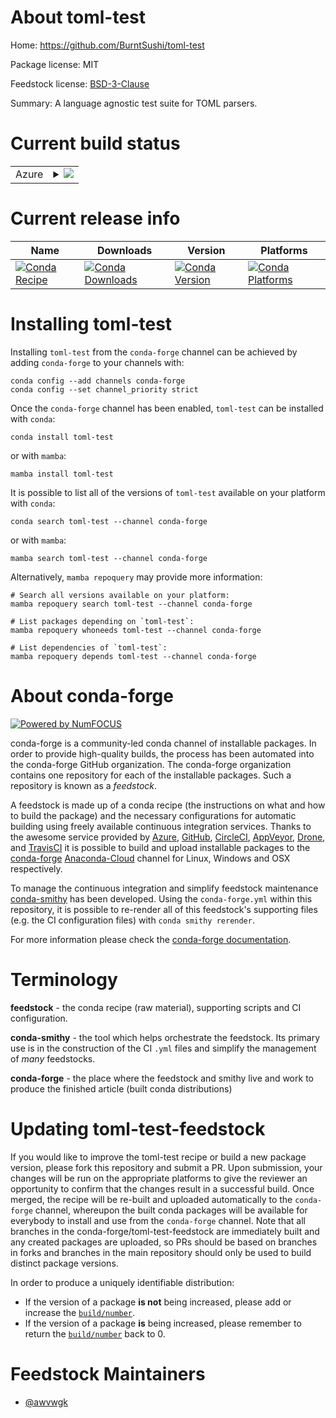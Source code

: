 About toml-test
===============

Home: https://github.com/BurntSushi/toml-test

Package license: MIT

Feedstock license: [BSD-3-Clause](https://github.com/conda-forge/toml-test-feedstock/blob/main/LICENSE.txt)

Summary: A language agnostic test suite for TOML parsers.

Current build status
====================


<table>
    
  <tr>
    <td>Azure</td>
    <td>
      <details>
        <summary>
          <a href="https://dev.azure.com/conda-forge/feedstock-builds/_build/latest?definitionId=16997&branchName=main">
            <img src="https://dev.azure.com/conda-forge/feedstock-builds/_apis/build/status/toml-test-feedstock?branchName=main">
          </a>
        </summary>
        <table>
          <thead><tr><th>Variant</th><th>Status</th></tr></thead>
          <tbody><tr>
              <td>linux_64</td>
              <td>
                <a href="https://dev.azure.com/conda-forge/feedstock-builds/_build/latest?definitionId=16997&branchName=main">
                  <img src="https://dev.azure.com/conda-forge/feedstock-builds/_apis/build/status/toml-test-feedstock?branchName=main&jobName=linux&configuration=linux%20linux_64_" alt="variant">
                </a>
              </td>
            </tr><tr>
              <td>linux_aarch64</td>
              <td>
                <a href="https://dev.azure.com/conda-forge/feedstock-builds/_build/latest?definitionId=16997&branchName=main">
                  <img src="https://dev.azure.com/conda-forge/feedstock-builds/_apis/build/status/toml-test-feedstock?branchName=main&jobName=linux&configuration=linux%20linux_aarch64_" alt="variant">
                </a>
              </td>
            </tr><tr>
              <td>linux_ppc64le</td>
              <td>
                <a href="https://dev.azure.com/conda-forge/feedstock-builds/_build/latest?definitionId=16997&branchName=main">
                  <img src="https://dev.azure.com/conda-forge/feedstock-builds/_apis/build/status/toml-test-feedstock?branchName=main&jobName=linux&configuration=linux%20linux_ppc64le_" alt="variant">
                </a>
              </td>
            </tr><tr>
              <td>osx_64</td>
              <td>
                <a href="https://dev.azure.com/conda-forge/feedstock-builds/_build/latest?definitionId=16997&branchName=main">
                  <img src="https://dev.azure.com/conda-forge/feedstock-builds/_apis/build/status/toml-test-feedstock?branchName=main&jobName=osx&configuration=osx%20osx_64_" alt="variant">
                </a>
              </td>
            </tr><tr>
              <td>osx_arm64</td>
              <td>
                <a href="https://dev.azure.com/conda-forge/feedstock-builds/_build/latest?definitionId=16997&branchName=main">
                  <img src="https://dev.azure.com/conda-forge/feedstock-builds/_apis/build/status/toml-test-feedstock?branchName=main&jobName=osx&configuration=osx%20osx_arm64_" alt="variant">
                </a>
              </td>
            </tr><tr>
              <td>win_64</td>
              <td>
                <a href="https://dev.azure.com/conda-forge/feedstock-builds/_build/latest?definitionId=16997&branchName=main">
                  <img src="https://dev.azure.com/conda-forge/feedstock-builds/_apis/build/status/toml-test-feedstock?branchName=main&jobName=win&configuration=win%20win_64_" alt="variant">
                </a>
              </td>
            </tr>
          </tbody>
        </table>
      </details>
    </td>
  </tr>
</table>

Current release info
====================

| Name | Downloads | Version | Platforms |
| --- | --- | --- | --- |
| [![Conda Recipe](https://img.shields.io/badge/recipe-toml--test-green.svg)](https://anaconda.org/conda-forge/toml-test) | [![Conda Downloads](https://img.shields.io/conda/dn/conda-forge/toml-test.svg)](https://anaconda.org/conda-forge/toml-test) | [![Conda Version](https://img.shields.io/conda/vn/conda-forge/toml-test.svg)](https://anaconda.org/conda-forge/toml-test) | [![Conda Platforms](https://img.shields.io/conda/pn/conda-forge/toml-test.svg)](https://anaconda.org/conda-forge/toml-test) |

Installing toml-test
====================

Installing `toml-test` from the `conda-forge` channel can be achieved by adding `conda-forge` to your channels with:

```
conda config --add channels conda-forge
conda config --set channel_priority strict
```

Once the `conda-forge` channel has been enabled, `toml-test` can be installed with `conda`:

```
conda install toml-test
```

or with `mamba`:

```
mamba install toml-test
```

It is possible to list all of the versions of `toml-test` available on your platform with `conda`:

```
conda search toml-test --channel conda-forge
```

or with `mamba`:

```
mamba search toml-test --channel conda-forge
```

Alternatively, `mamba repoquery` may provide more information:

```
# Search all versions available on your platform:
mamba repoquery search toml-test --channel conda-forge

# List packages depending on `toml-test`:
mamba repoquery whoneeds toml-test --channel conda-forge

# List dependencies of `toml-test`:
mamba repoquery depends toml-test --channel conda-forge
```


About conda-forge
=================

[![Powered by
NumFOCUS](https://img.shields.io/badge/powered%20by-NumFOCUS-orange.svg?style=flat&colorA=E1523D&colorB=007D8A)](https://numfocus.org)

conda-forge is a community-led conda channel of installable packages.
In order to provide high-quality builds, the process has been automated into the
conda-forge GitHub organization. The conda-forge organization contains one repository
for each of the installable packages. Such a repository is known as a *feedstock*.

A feedstock is made up of a conda recipe (the instructions on what and how to build
the package) and the necessary configurations for automatic building using freely
available continuous integration services. Thanks to the awesome service provided by
[Azure](https://azure.microsoft.com/en-us/services/devops/), [GitHub](https://github.com/),
[CircleCI](https://circleci.com/), [AppVeyor](https://www.appveyor.com/),
[Drone](https://cloud.drone.io/welcome), and [TravisCI](https://travis-ci.com/)
it is possible to build and upload installable packages to the
[conda-forge](https://anaconda.org/conda-forge) [Anaconda-Cloud](https://anaconda.org/)
channel for Linux, Windows and OSX respectively.

To manage the continuous integration and simplify feedstock maintenance
[conda-smithy](https://github.com/conda-forge/conda-smithy) has been developed.
Using the ``conda-forge.yml`` within this repository, it is possible to re-render all of
this feedstock's supporting files (e.g. the CI configuration files) with ``conda smithy rerender``.

For more information please check the [conda-forge documentation](https://conda-forge.org/docs/).

Terminology
===========

**feedstock** - the conda recipe (raw material), supporting scripts and CI configuration.

**conda-smithy** - the tool which helps orchestrate the feedstock.
                   Its primary use is in the construction of the CI ``.yml`` files
                   and simplify the management of *many* feedstocks.

**conda-forge** - the place where the feedstock and smithy live and work to
                  produce the finished article (built conda distributions)


Updating toml-test-feedstock
============================

If you would like to improve the toml-test recipe or build a new
package version, please fork this repository and submit a PR. Upon submission,
your changes will be run on the appropriate platforms to give the reviewer an
opportunity to confirm that the changes result in a successful build. Once
merged, the recipe will be re-built and uploaded automatically to the
`conda-forge` channel, whereupon the built conda packages will be available for
everybody to install and use from the `conda-forge` channel.
Note that all branches in the conda-forge/toml-test-feedstock are
immediately built and any created packages are uploaded, so PRs should be based
on branches in forks and branches in the main repository should only be used to
build distinct package versions.

In order to produce a uniquely identifiable distribution:
 * If the version of a package **is not** being increased, please add or increase
   the [``build/number``](https://docs.conda.io/projects/conda-build/en/latest/resources/define-metadata.html#build-number-and-string).
 * If the version of a package **is** being increased, please remember to return
   the [``build/number``](https://docs.conda.io/projects/conda-build/en/latest/resources/define-metadata.html#build-number-and-string)
   back to 0.

Feedstock Maintainers
=====================

* [@awvwgk](https://github.com/awvwgk/)

